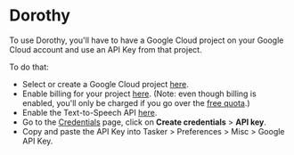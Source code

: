 # Dorothy

To use Dorothy, you'll have to have a Google Cloud project on your Google Cloud account and use an API Key from that project.</P>
To do that:
<ul>
<li>Select or create a Google Cloud project <a href="https://console.cloud.google.com/cloud-resource-manager">here</a>.</li>
<li>Enable billing for your project <a href="https://console.cloud.google.com/billing/linkedaccount">here</a>. (Note: even though billing is enabled, you'll only be charged if you go over the <a href="https://cloud.google.com/text-to-speech/pricing">free quota</a>.)</li>
<li>Enable the Text-to-Speech API <a href="https://console.cloud.google.com/flows/enableapi?apiid=texttospeech.googleapis.com">here</a>.</li>
<li>Go to the <a href="https://console.cloud.google.com/apis/credentials">Credentials</a> page, click on <b>Create credentials</b> &gt; <b>API key</b>.</li>
<li>Copy and paste the API Key into Tasker > Preferences > Misc > Google API Key.</li>
</ul>
